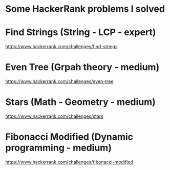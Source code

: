 Some HackerRank problems I solved
=================================

# Find Strings (String - LCP - expert)
https://www.hackerrank.com/challenges/find-strings

# Even Tree (Grpah theory - medium)
https://www.hackerrank.com/challenges/even-tree

# Stars (Math - Geometry - medium)
https://www.hackerrank.com/challenges/stars

# Fibonacci Modified (Dynamic programming - medium)
https://www.hackerrank.com/challenges/fibonacci-modified
